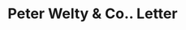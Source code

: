 ---
doi: 10.7916/D80V9QXV
date_other: '1890'
date_other_textual: 1890-1899
form: correspondence
genre:
- Letters (correspondence)
name:
- Peter Welty & Co.
object_in_context_url: https://biggert.cul.columbia.edu/items/view/ave_biggert_01630
subject_hierarchical_geographic:
- Wheeling, West Virginia, United States
subject_name:
- Peter Welty & Co.
title: Peter Welty & Co.. Letter
sort_title: Peter Welty & Co.. Letter
call_number: ave_biggert_01630
coordinates:
- 40.07027777777778,-80.69861111111112
pid: ave_biggert_01630
identifiers: ave_biggert_01630
thumbnail: https://derivativo-1.library.columbia.edu/iiif/2/ldpd:343883/full/!256,256/0/native.jpg
permalink: /biggert/ave_biggert_01630/
layout: iiif-image-page
---